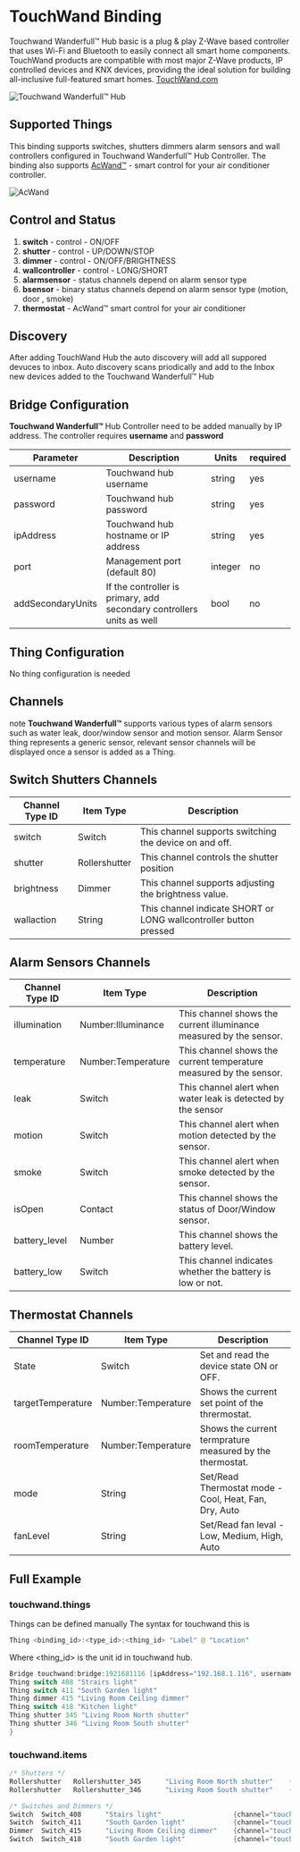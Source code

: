 # TouchWand Binding

Touchwand Wanderfull™ Hub basic is a plug & play Z-Wave based controller that uses Wi-Fi and Bluetooth to easily connect all smart home components.
TouchWand products are compatible with most major Z-Wave products, IP controlled devices and KNX devices, providing the ideal solution for building all-inclusive full-featured smart homes.
[TouchWand.com](https://www.touchwand.com)

![Touchwand Wanderfull™ Hub](https://www.touchwand.com/wp-content/uploads/2017/12/hub-toch-1.png)

## Supported Things

This binding supports switches, shutters dimmers alarm sensors and wall controllers configured in Touchwand Wanderfull™ Hub Controller.
The binding also supports [AcWand™](https://www.touchwand.com/products/touchwand-acwand/) - smart control for your air conditioner controller.

![AcWand](https://www.touchwand.com/wp-content/uploads/2019/04/AcWand-300x350.png)

## Control and Status

1. **switch**  - control - ON/OFF
1. **shutter** - control - UP/DOWN/STOP
1. **dimmer**  - control - ON/OFF/BRIGHTNESS
1. **wallcontroller** - control - LONG/SHORT
1. **alarmsensor** - status channels depend on alarm sensor type
1. **bsensor** - binary status channels depend on alarm sensor type (motion, door , smoke)
1. **thermostat** - AcWand™ smart control for your air conditioner

## Discovery

After adding TouchWand Hub the auto discovery will add all suppored devuces to inbox.
Auto discovery scans priodically and add to the Inbox new devices added to the Touchwand Wanderfull™ Hub

## Bridge Configuration

**Touchwand Wanderfull™** Hub Controller need to be added manually by IP address. The controller requires **username** and **password**

| Parameter         | Description                                                           | Units   | required |
|-------------------|-----------------------------------------------------------------------|---------|----------|
| username          | Touchwand hub username                                                | string  | yes      |
| password          | Touchwand hub password                                                | string  | yes      |
| ipAddress         | Touchwand hub hostname or IP address                                  | string  | yes      |
| port              | Management port (default 80)                                          | integer | no       |
| addSecondaryUnits | If the controller is primary, add secondary controllers units as well | bool    | no       |

## Thing Configuration

No thing configuration is needed

## Channels

note **Touchwand Wanderfull™** supports various types of alarm sensors such as water leak, door/window sensor and motion sensor.
Alarm Sensor thing represents a generic sensor, relevant sensor channels will be displayed once a sensor is added as a Thing.

## Switch Shutters Channels

| Channel Type ID   | Item Type          | Description                                                           |
|-------------------|--------------------|-----------------------------------------------------------------------|
| switch            | Switch             | This channel supports switching the device on and off.               |
| shutter           | Rollershutter      | This channel controls the shutter position                           |
| brightness        | Dimmer             | This channel supports adjusting the brightness value.                |
| wallaction        | String             | This channel indicate SHORT or LONG wallcontroller button pressed    |

## Alarm Sensors Channels

| Channel Type ID   | Item Type          | Description                                                           |
|-------------------|--------------------|-----------------------------------------------------------------------|
| illumination      | Number:Illuminance | This channel shows the current illuminance measured by the sensor.    |
| temperature       | Number:Temperature | This channel shows the current temperature measured by the sensor.    |
| leak              | Switch             | This channel alert when water leak is detected by the sensor          |
| motion            | Switch             | This channel alert when motion detected by the sensor.                |
| smoke             | Switch             | This channel alert when smoke detected by the sensor.                 |
| isOpen            | Contact            | This channel shows the status of Door/Window sensor.                  |
| battery_level     | Number             | This channel shows the battery level.                                 |
| battery_low       | Switch             | This channel indicates whether the battery is low or not.             |

## Thermostat Channels

| Channel Type ID   | Item Type          | Description                                                           |
|-------------------|--------------------|-----------------------------------------------------------------------|
| State             | Switch             | Set and read the device state ON or OFF.                              |
| targetTemperature | Number:Temperature | Shows the current set point of the thrermostat.                       |
| roomTemperature   | Number:Temperature | Shows the current termprature measured by the thermostat.             |
| mode              | String             | Set/Read Thermostat mode - Cool, Heat, Fan, Dry, Auto                 |
| fanLevel          | String             | Set/Read fan leval - Low, Medium, High, Auto                          |

## Full Example

### touchwand.things

Things can be defined manually
The syntax for touchwand this is

```java
Thing <binding_id>:<type_id>:<thing_id> "Label" @ "Location"
```

Where <thing_id> is the unit id in touchwand hub.

```java
Bridge touchwand:bridge:1921681116 [ipAddress="192.168.1.116", username="username" , password="password"]{
Thing switch 408 "Strairs light"
Thing switch 411 "South Garden light"
Thing dimmer 415 "Living Room Ceiling dimmer"
Thing switch 418 "Kitchen light"
Thing shutter 345 "Living Room North shutter"
Thing shutter 346 "Living Room South shutter"
}
```

### touchwand.items

```java
/* Shutters */
Rollershutter   Rollershutter_345      "Living Room North shutter"    {channel="touchwand:shutter:1921681116:345:shutter"}
Rollershutter   Rollershutter_346      "Living Room South shutter"    {channel="touchwand:shutter:1921681116:346:shutter"}
```

```java
/* Switches and Dimmers */
Switch  Switch_408      "Stairs light"                  {channel="touchwand:switch:1921681116:408:switch"}
Switch  Switch_411      "South Garden light"            {channel="touchwand:switch:1921681116:411:switch"}
Dimmer  Switch_415      "Living Room Ceiling dimmer"    {channel="touchwand:switch:1921681116:415:switch"}
Switch  Switch_418      "South Garden light"            {channel="touchwand:switch:1921681116:418:switch"}
```
